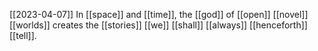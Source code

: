[[2023-04-07]]
In [[space]] and [[time]], the [[god]] of [[open]] [[novel]] [[worlds]] creates the [[stories]] [[we]] [[shall]] [[always]] [[henceforth]] [[tell]].